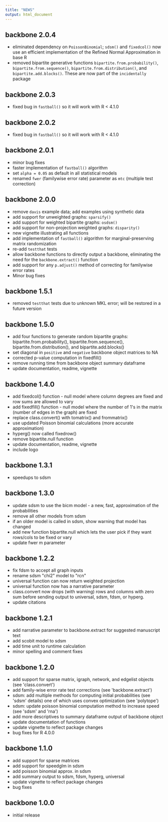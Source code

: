 ```yaml
---
title: "NEWS"
output: html_document
---
```

## backbone 2.0.4

* eliminated dependency on `PoissonBinomial`; `sdsm()` and `fixedcol()` now use an efficient implementation of the Refined Normal Approximation in base R
* removed bipartite generative functions `bipartite.from.probability()`, `bipartite.from.sequence()`, `bipartite.from.distribution()`, and `bipartite.add.blocks()`. These are now part of the `incidentally` package

## backbone 2.0.3

* fixed bug in `fastball()` so it will work with R < 4.1.0

## backbone 2.0.2

* fixed bug in `fastball()` so it will work with R < 4.1.0

## backbone 2.0.1

* minor bug fixes
* faster implementation of `fastball()` algorithm
* set `alpha = 0.05` as default in all statistical models
* renamed `fwer` (familywise error rate) parameter as `mtc` (multiple test correction)

## backbone 2.0.0

* remove `davis` example data; add examples using synthetic data
* add support for unweighted graphs: `sparsify()`
* add support for weighted bipartite graphs: `osdsm()`
* add support for non-projection weighted graphs: `disparity()`
* new vignette illustrating all functions
* add implementation of `fastball()` algorithm for marginal-preserving matrix randomization
* re-add `testthat` tests
* allow backbone functions to directly output a backbone, eliminating the need for the `backbone.extract()` function
* add support for any `p.adjust()` method of correcting for familywise error rates
* Minor bug fixes

## backbone 1.5.1

* removed `testthat` tests due to unknown MKL error; will be restored in a future version

## backbone 1.5.0

* add four functions to generate random bipartite graphs: bipartite.from.probability(), bipartite.from.sequence(), bipartite.from.distribution(), and bipartite.add.blocks()
* set diagonal in `positive` and `negative` backbone object matrices to NA
* corrected p-value computation in fixedfill()
* remove running time from backbone object summary dataframe
* update documentation, readme, vignette

## backbone 1.4.0

* add fixedcol() function - null model where column degrees are fixed and row sums are allowed to vary
* add fixedfill() function - null model where the number of 1's in the matrix (number of edges in the graph) are fixed
* replace class.convert() with tomatrix() and frommatrix()
* use updated Poisson binomial calculations (more accurate approximation)
* hyperg() now called fixedrow()
* remove bipartite.null function
* update documentation, readme, vignette
* include logo

## backbone 1.3.1

* speedups to sdsm

## backbone 1.3.0

* update sdsm to use the bicm model - a new, fast, approximation of the probabilities
* remove all other models from sdsm
* if an older model is called in sdsm, show warning that model has changed
* add new function bipartite.null which lets the user pick if they want rows/cols to be fixed or vary
* update fwer m parameter

## backbone 1.2.2

* fix fdsm to accept all graph inputs
* rename sdsm "chi2" model to "rcn"
* universal function can now return weighted projection
* universal function now has a narrative parameter
* class.convert now drops (with warning) rows and columns with zero sum before sending output to universal, sdsm, fdsm, or hyperg.
* update citations

## backbone 1.2.1

* add narrative parameter to backbone.extract for suggested manuscript text
* add scobit model to sdsm
* add time unit to runtime calculation
* minor spelling and comment fixes

## backbone 1.2.0

* add support for sparse matrix, igraph, network, and edgelist objects (see 'class.convert')
* add family-wise error rate test corrections (see 'backbone.extract')
* sdsm: add multiple methods for computing initial probabilities (see 'sdsm' details) one of which uses convex optimization (see 'polytope')
* sdsm: update poisson binomial computation method to increase speed (see 'sdsm' and 'rna')
* add more descriptives to summary dataframe output of backbone object
* update documentation of functions
* update vignette to reflect package changes
* bug fixes for R 4.0.0

## backbone 1.1.0

* add support for sparse matrices
* add support for speedglm in sdsm
* add poisson binomial approx. in sdsm
* add summary output to sdsm, fdsm, hyperg, universal
* update vignette to reflect package changes
* bug fixes

## backbone 1.0.0

* initial release
